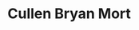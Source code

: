<html xmlns="http://www.w3.org/1999/xhtml">

<title>About Me</title>
<h1><b>Cullen Bryan Mort</b></h1>
<p></p>